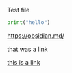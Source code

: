 Test file
```python 
print("hello")
```

https://obsidian.md/

that was a link 

[this is a link](https://obsidian.md/) 

